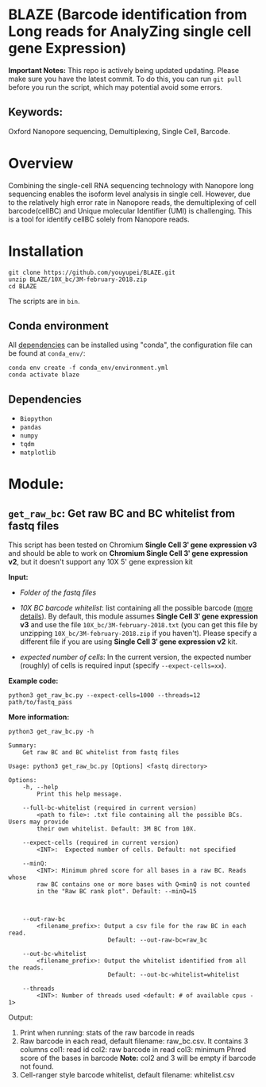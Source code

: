 # BLAZE (Barcode identification from Long reads for AnalyZing single cell gene Expression)
**Important Notes:** This repo is actively being updated updating. Please make sure you have the latest commit. To do this, you can run `git pull` before you run the script, which may potential avoid some errors.


## Keywords:
Oxford Nanopore sequencing, Demultiplexing, Single Cell, Barcode.

# Overview
Combining the single-cell RNA sequencing technology with Nanopore long sequencing enables the isoform level analysis in single cell. However, due to the relatively high error rate in Nanopore reads, the demultiplexing of cell barcode(cellBC) and Unique molecular Identifier (UMI) is challenging. This is a tool for identify cellBC solely from Nanopore reads.

# Installation

```
git clone https://github.com/youyupei/BLAZE.git
unzip BLAZE/10X_bc/3M-february-2018.zip
cd BLAZE
```
The scripts are in `bin`.

## Conda environment
All [dependencies](#dependencies) can be installed using "conda", the configuration file can be found at `conda_env/`:
```
conda env create -f conda_env/environment.yml
conda activate blaze
```

## <a name="dependencies"></a>Dependencies
* `Biopython`
* `pandas`
* `numpy`
* `tqdm`
* `matplotlib`



# Module:

## `get_raw_bc`: Get raw BC and BC whitelist from fastq files
This script has been tested on Chromium **Single Cell 3ʹ gene expression v3** and should be able to work on **Chromium Single Cell 3ʹ gene expression v2**, but it doesn't support any 10X 5' gene expression kit 

**Input:** 
 * *Folder of the fastq files*
 * *10X BC barcode whitelist*: list containing all the possible barcode ([more details](https://kb.10xgenomics.com/hc/en-us/articles/115004506263-What-is-a-barcode-whitelist-)). By default, this module assumes **Single Cell 3ʹ gene expression v3** and use the file `10X_bc/3M-february-2018.txt` (you can get this file by unzipping `10X_bc/3M-february-2018.zip` if you haven't). Please specify a different file if you are using **Single Cell 3ʹ gene expression v2** kit.

 * *expected number of cells*: In the current version, the expected number (roughly) of cells is required input (specify `--expect-cells=xx`). 

**Example code:**
```
python3 get_raw_bc.py --expect-cells=1000 --threads=12 path/to/fastq_pass
```

**More information:**
```
python3 get_raw_bc.py -h
```
```
Summary: 
    Get raw BC and BC whitelist from fastq files

Usage: python3 get_raw_bc.py [Options] <fastq directory>

Options:
    -h, --help
        Print this help message.
    
    --full-bc-whitelist (required in current version)
        <path to file>: .txt file containing all the possible BCs. Users may provide
        their own whitelist. Default: 3M BC from 10X.
    
    --expect-cells (required in current version)
        <INT>:  Expected number of cells. Default: not specified
    
    --minQ:
        <INT>: Minimum phred score for all bases in a raw BC. Reads whose 
        raw BC contains one or more bases with Q<minQ is not counted 
        in the "Raw BC rank plot". Default: --minQ=15
    

    
    --out-raw-bc
        <filename_prefix>: Output a csv file for the raw BC in each read. 
                            Default: --out-raw-bc=raw_bc
    
    --out-bc-whitelist
        <filename_prefix>: Output the whitelist identified from all the reads. 
                            Default: --out-bc-whitelist=whitelist
    
    --threads
        <INT>: Number of threads used <default: # of available cpus - 1> 
```

Output:
1. Print when running: stats of the raw barcode in reads
2. Raw barcode in each read, default filename: raw_bc.csv. It contains 3 columns
    col1: read id
    col2: raw barcode in read
    col3: minimum Phred score of the bases in barcode
    **Note:** col2 and 3 will be empty if barcode not found. 
3. Cell-ranger style barcode whitelist, default filename: whitelist.csv
